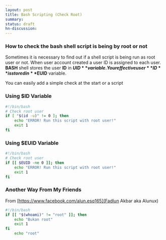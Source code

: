 ```yaml
---
layout: post
title: Bash Scripting (Check Root)
summary:
status: draft
hn-discussion:
---
```


### How to check the bash shell script is being by root or not

Sometimes it is necessary to find out if a shell script is being run as root user or not.
When user account created a user ID is assigned to each user. **BASH** shell stores the user
**ID** in **$UID** variable. Your effective user **ID** is stored in **$EUID** variable.

You can easily add a simple  check at the start or a script

### Using **$ID** Variable

```sh
#!/bin/bash
# Check root user
if [ "$(id -u)" != 0 ]; then
	echo "ERROR! Run this script with root user!"
	exit 1
fi
```

### Using **$EUID** Variable

```sh
#!/bin/bash
# Check root user
if [[ $EUID -ne 0 ]]; then
	echo "ERROR! Run this script with root user!"
	exit 1
fi
```

### Another Way From My Friends

From [https://www.facebook.com/alun.esq165](Fadlun Akbar aka Alunux)

```sh
#!/bin/bash
if [[ "$(whoami)" != "root" ]]; then
	echo "Bukan root"
	exit 1
fi
	echo "root"
```
